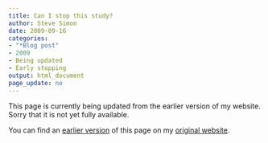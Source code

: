 ```yaml
---
title: Can I stop this study?
author: Steve Simon
date: 2009-09-16
categories:
- "*Blog post"
- 2009
- Being updated
- Early stopping
output: html_document
page_update: no
---
```


This page is currently being updated from the earlier version of my website. Sorry that it is not yet fully available.

<!---More--->

You can find an [earlier version][sim1] of this page on my [original website][sim2].

[sim1]: http://www.pmean.com/09/CanIStop.html
[sim2]: http://www.pmean.com/original_site.html
